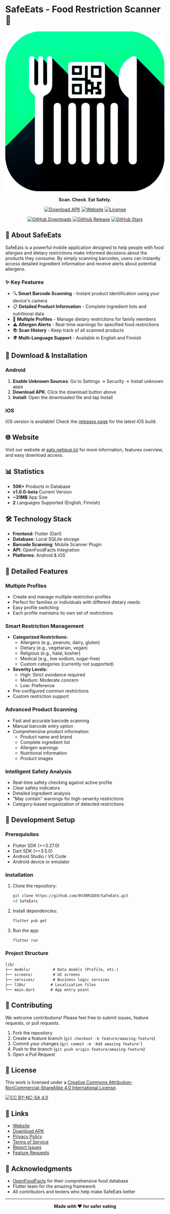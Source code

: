 # SafeEats - Food Restriction Scanner 🍎

<div align="center">

![SafeEats Logo](assets/images/app_icon.png)

**Scan. Check. Eat Safely.**

[![Download APK](https://img.shields.io/badge/Download-Android%20APK-green?style=for-the-badge&logo=android)](https://eats.netique.lol/download/)
[![Website](https://img.shields.io/badge/Website-eats.netique.lol-blue?style=for-the-badge&logo=google-chrome)](https://eats.netique.lol)
[![License](https://img.shields.io/badge/License-CC%20BY--NC--SA%204.0-lightgrey?style=for-the-badge)](http://creativecommons.org/licenses/by-nc-sa/4.0/)

[![GitHub Downloads](https://img.shields.io/github/downloads/0V3RR1DE0/SafeEats/total?style=flat-square&logo=github&label=Total%20Downloads)](https://github.com/0V3RR1DE0/SafeEats/releases)
[![GitHub Release](https://img.shields.io/github/v/release/0V3RR1DE0/SafeEats?style=flat-square&logo=github)](https://github.com/0V3RR1DE0/SafeEats/releases/latest)
[![GitHub Stars](https://img.shields.io/github/stars/0V3RR1DE0/SafeEats?style=flat-square&logo=github)](https://github.com/0V3RR1DE0/SafeEats/stargazers)

</div>

## 📱 About SafeEats

SafeEats is a powerful mobile application designed to help people with food allergies and dietary restrictions make informed decisions about the products they consume. By simply scanning barcodes, users can instantly access detailed ingredient information and receive alerts about potential allergens.

### ✨ Key Features

- 🔍 **Smart Barcode Scanning** - Instant product identification using your device's camera
- 📋 **Detailed Product Information** - Complete ingredient lists and nutritional data
- 👥 **Multiple Profiles** - Manage dietary restrictions for family members
- ⚠️ **Allergen Alerts** - Real-time warnings for specified food restrictions
- 📚 **Scan History** - Keep track of all scanned products
- 🌍 **Multi-Language Support** - Available in English and Finnish

## 🚀 Download & Installation

### Android
1. **Enable Unknown Sources**: Go to Settings → Security → Install unknown apps
2. **Download APK**: Click the download button above
3. **Install**: Open the downloaded file and tap Install

### iOS
iOS version is available! Check the [releases page](https://github.com/0V3RR1DE0/SafeEats/releases) for the latest iOS build.

## 🌐 Website

Visit our website at [eats.netique.lol](https://eats.netique.lol) for more information, features overview, and easy download access.

## 📊 Statistics

- **50K+** Products in Database
- **v1.0.0-beta** Current Version
- **~31MB** App Size
- **2** Languages Supported (English, Finnish)

## 🛠️ Technology Stack

- **Frontend**: Flutter (Dart)
- **Database**: Local SQLite storage
- **Barcode Scanning**: Mobile Scanner Plugin
- **API**: OpenFoodFacts Integration
- **Platforms**: Android & iOS

## 📱 Detailed Features

### Multiple Profiles
- Create and manage multiple restriction profiles
- Perfect for families or individuals with different dietary needs
- Easy profile switching
- Each profile maintains its own set of restrictions

### Smart Restriction Management
- **Categorized Restrictions:**
  - Allergens (e.g., peanuts, dairy, gluten)
  - Dietary (e.g., vegetarian, vegan)
  - Religious (e.g., halal, kosher)
  - Medical (e.g., low sodium, sugar-free)
  - Custom categories (currently not supported)
- **Severity Levels:**
  - High: Strict avoidance required
  - Medium: Moderate concern
  - Low: Preference
- Pre-configured common restrictions
- Custom restriction support

### Advanced Product Scanning
- Fast and accurate barcode scanning
- Manual barcode entry option
- Comprehensive product information:
  - Product name and brand
  - Complete ingredient list
  - Allergen warnings
  - Nutritional information
  - Product images

### Intelligent Safety Analysis
- Real-time safety checking against active profile
- Clear safety indicators
- Detailed ingredient analysis
- "May contain" warnings for high-severity restrictions
- Category-based organization of detected restrictions

## 🔧 Development Setup

### Prerequisites
- Flutter SDK (>=3.27.0)
- Dart SDK (>=3.5.0)
- Android Studio / VS Code
- Android device or emulator

### Installation
1. Clone the repository:
   ```bash
   git clone https://github.com/0V3RR1DE0/SafeEats.git
   cd SafeEats
   ```

2. Install dependencies:
   ```bash
   flutter pub get
   ```

3. Run the app:
   ```bash
   flutter run
   ```

### Project Structure
```
lib/
├── models/          # Data models (Profile, etc.)
├── screens/         # UI screens
├── services/        # Business logic services
├── l10n/           # Localization files
└── main.dart       # App entry point
```

## 🤝 Contributing

We welcome contributions! Please feel free to submit issues, feature requests, or pull requests.

1. Fork the repository
2. Create a feature branch (`git checkout -b feature/amazing-feature`)
3. Commit your changes (`git commit -m 'Add amazing feature'`)
4. Push to the branch (`git push origin feature/amazing-feature`)
5. Open a Pull Request

## 📄 License

This work is licensed under a [Creative Commons Attribution-NonCommercial-ShareAlike 4.0 International License](http://creativecommons.org/licenses/by-nc-sa/4.0/).

[![CC BY-NC-SA 4.0](https://licensebuttons.net/l/by-nc-sa/4.0/88x31.png)](http://creativecommons.org/licenses/by-nc-sa/4.0/)

## 🔗 Links

- [Website](https://eats.netique.lol)
- [Download APK](https://eats.netique.lol/download/)
- [Privacy Policy](https://eats.netique.lol/privacy.html)
- [Terms of Service](https://eats.netique.lol/terms.html)
- [Report Issues](https://github.com/0V3RR1DE0/SafeEats/issues)
- [Feature Requests](https://github.com/0V3RR1DE0/SafeEats/issues/new?template=feature_request.md)

## 🙏 Acknowledgments

- [OpenFoodFacts](https://openfoodfacts.org/) for their comprehensive food database
- Flutter team for the amazing framework
- All contributors and testers who help make SafeEats better

---

<div align="center">

**Made with ❤️ for safer eating**

</div>
